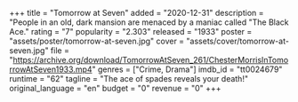 +++
title = "Tomorrow at Seven"
added = "2020-12-31"
description = "People in an old, dark mansion are menaced by a maniac called \"The Black Ace."
rating = "7"
popularity = "2.303"
released = "1933"
poster = "assets/poster/tomorrow-at-seven.jpg"
cover = "assets/cover/tomorrow-at-seven.jpg"
file = "https://archive.org/download/TomorrowAtSeven_261/ChesterMorrisInTomorrowAtSeven1933.mp4"
genres = ["Crime, Drama"]
imdb_id = "tt0024679"
runtime = "62"
tagline = "The ace of spades reveals your death!"
original_language = "en"
budget = "0"
revenue = "0"
+++